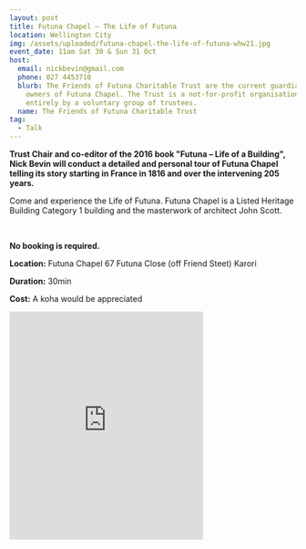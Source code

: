 ```yaml
---
layout: post
title: Futuna Chapel – The Life of Futuna
location: Wellington City
img: /assets/uploaded/futuna-chapel-the-life-of-futuna-whw21.jpg
event_date: 11am Sat 30 & Sun 31 Oct
host:
  email: nickbevin@gmail.com
  phone: 027 4453710
  blurb: The Friends of Futuna Charitable Trust are the current guardians and
    owners of Futuna Chapel. The Trust is a not-for-profit organisation run
    entirely by a voluntary group of trustees.
  name: The Friends of Futuna Charitable Trust
tag:
  - Talk
---
```

**Trust Chair and co-editor of the 2016 book "Futuna – Life of a Building", Nick Bevin will conduct a detailed and personal tour of Futuna Chapel telling its story starting in France in 1816 and over the intervening 205 years.** 

Come and experience the Life of Futuna. Futuna Chapel is a Listed Heritage Building Category 1 building and the masterwork of architect John Scott.

<br>

**No booking is required.** 

**Location:** Futuna Chapel 67 Futuna Close (off Friend Steet) Karori

**Duration:** 30min

**Cost:** A koha would be appreciated

<iframe src="https://www.facebook.com/plugins/page.php?href=https%3A%2F%2Fwww.facebook.com%2FFutunaChapel&tabs=timeline&width=340&height=400&small_header=false&adapt_container_width=true&hide_cover=false&show_facepile=true&appId" width="340" height="400" style="border:none;overflow:hidden" scrolling="no" frameborder="5" allowfullscreen="false" allow="autoplay; clipboard-write; encrypted-media; picture-in-picture; web-share"></iframe>